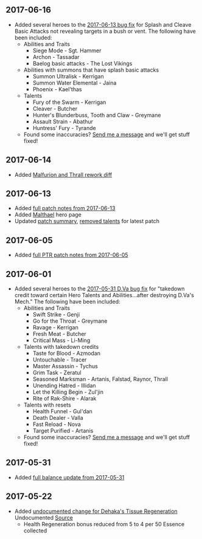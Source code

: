 
## 2017-06-16

* Added several heroes to the [2017-06-13 bug fix](../patch/2017-06-13-patch-notes.html#bug-fixes) for Splash and Cleave Basic Attacks not revealing targets in a bush or vent.  The following have been included:
    * Abilities and Traits
        * Siege Mode - Sgt. Hammer
        * Archon - Tassadar
        * Baelog basic attacks - The Lost Vikings
    * Abilities with summons that have splash basic attacks
        * Summon Ultralisk - Kerrigan
        * Summon Water Elemental - Jaina
        * Phoenix - Kael'thas
    * Talents
        * Fury of the Swarm - Kerrigan
        * Cleaver - Butcher
        * Hunter's Blunderbuss, Tooth and Claw - Greymane
        * Assault Strain - Abathur
        * Huntress' Fury - Tyrande
    * Found some inaccuracies? [Send me a message](mailto:admin@heroespatchnotes.com) and we'll get stuff fixed!

## 2017-06-14

* Added [Malfurion and Thrall rework diff](../talent/rework/2017-06-13.html)

## 2017-06-13

* Added [full patch notes from 2017-06-13](../patch/2017-06-13-patch-notes.html)
* Added [Malthael](../hero/malthael.html) hero page
* Updated [patch summary](../patch/summary.html), [removed talents](../talent/removed.html) for latest patch

## 2017-06-05

* Added [full PTR patch notes from 2017-06-05](../patch/2017-06-05-ptr-patch-notes.html)

## 2017-06-01

* Added several heroes to the [2017-05-31 D.Va bug fix](../hero/dva.html#patch2017-05-31) for "takedown credit toward certain Hero Talents and Abilities...after destroying D.Va's Mech."  The following have been included:
    * Abilities and Traits
        * Swift Strike - Genji
        * Go for the Throat - Greymane 
        * Ravage - Kerrigan 
        * Fresh Meat - Butcher 
        * Critical Mass - Li-Ming
    * Talents with takedown credits 
        * Taste for Blood - Azmodan 
        * Untouchable - Tracer 
        * Master Assassin - Tychus 
        * Grim Task - Zeratul 
        * Seasoned Marksman - Artanis, Falstad, Raynor, Thrall
        * Unending Hatred - Illidan
        * Let the Killing Begin - Zul'jin
        * Rite of Rak-Shire - Alarak 
    * Talents with resets
        * Health Funnel - Gul'dan 
        * Death Dealer - Valla 
        * Fast Reload - Nova 
        * Target Purified - Artanis
    * Found some inaccuracies? [Send me a message](mailto:admin@heroespatchnotes.com) and we'll get stuff fixed!

## 2017-05-31

* Added [full balance update from 2017-05-31](../patch/2017-05-31-balance-update.html)

## 2017-05-22

* Added [undocumented change for Dehaka's Tissue Regeneration](../hero/dehaka.html#patch2017-05-16) <span class="label label-warning">Undocumented</span> <a class="label label-info" href="https://www.reddit.com/r/heroesofthestorm/comments/6c9jdm/undocumented_changes_patch_may_16_2017_dehaka_nerf" target="_blank">Source <i class="fa fa-external-link"></i></a>
    * Health Regeneration bonus reduced from 5 to 4 per 50 Essence collected